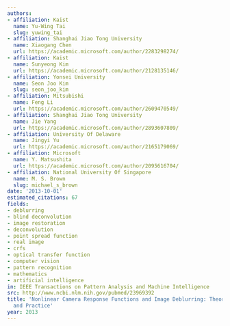 ```yaml
---
authors:
- affiliation: Kaist
  name: Yu-Wing Tai
  slug: yuwing_tai
- affiliation: Shanghai Jiao Tong University
  name: Xiaogang Chen
  url: https://academic.microsoft.com/author/2283298274/
- affiliation: Kaist
  name: Sunyeong Kim
  url: https://academic.microsoft.com/author/2128135146/
- affiliation: Yonsei University
  name: Seon Joo Kim
  slug: seon_joo_kim
- affiliation: Mitsubishi
  name: Feng Li
  url: https://academic.microsoft.com/author/2609470549/
- affiliation: Shanghai Jiao Tong University
  name: Jie Yang
  url: https://academic.microsoft.com/author/2893607809/
- affiliation: University Of Delaware
  name: Jingyi Yu
  url: https://academic.microsoft.com/author/2165179069/
- affiliation: Microsoft
  name: Y. Matsushita
  url: https://academic.microsoft.com/author/2095616704/
- affiliation: National University Of Singapore
  name: M. S. Brown
  slug: michael_s_brown
date: '2013-10-01'
estimated_citations: 67
fields:
- deblurring
- blind deconvolution
- image restoration
- deconvolution
- point spread function
- real image
- crfs
- optical transfer function
- computer vision
- pattern recognition
- mathematics
- artificial intelligence
in: IEEE Transactions on Pattern Analysis and Machine Intelligence
src: http://www.ncbi.nlm.nih.gov/pubmed/23969392
title: 'Nonlinear Camera Response Functions and Image Deblurring: Theoretical Analysis
  and Practice'
year: 2013
---
```

